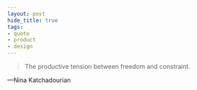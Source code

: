 ```yaml
---
layout: post
hide_title: true
tags:
- quote
- product
- design
---
```

> The productive tension between freedom and constraint.

—Nina Katchadourian  
